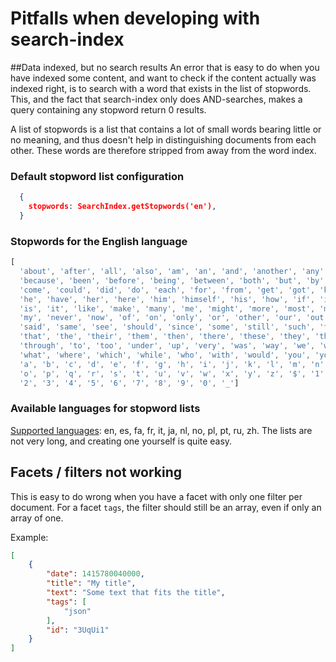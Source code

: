 # Pitfalls when developing with search-index

##Data indexed, but no search results
An error that is easy to do when you have indexed some content, and want to check if the content actually was indexed right, is to search with a word that exists in the list of stopwords. This, and the fact that search-index only does AND-searches, makes a query containing any stopword return 0 results.

A list of stopwords is a list that contains a lot of small words bearing little or no meaning, and thus doesn't help in distinguishing documents from each other. These words are therefore stripped from away from the word index.

### Default stopword list configuration 
```json
  {
    stopwords: SearchIndex.getStopwords('en'),
  }
```

### Stopwords for the English language
```javascript
[
  'about', 'after', 'all', 'also', 'am', 'an', 'and', 'another', 'any', 'are', 'as', 'at', 'be',
  'because', 'been', 'before', 'being', 'between', 'both', 'but', 'by', 'came', 'can',
  'come', 'could', 'did', 'do', 'each', 'for', 'from', 'get', 'got', 'has', 'had',
  'he', 'have', 'her', 'here', 'him', 'himself', 'his', 'how', 'if', 'in', 'into',
  'is', 'it', 'like', 'make', 'many', 'me', 'might', 'more', 'most', 'much', 'must',
  'my', 'never', 'now', 'of', 'on', 'only', 'or', 'other', 'our', 'out', 'over',
  'said', 'same', 'see', 'should', 'since', 'some', 'still', 'such', 'take', 'than',
  'that', 'the', 'their', 'them', 'then', 'there', 'these', 'they', 'this', 'those',
  'through', 'to', 'too', 'under', 'up', 'very', 'was', 'way', 'we', 'well', 'were',
  'what', 'where', 'which', 'while', 'who', 'with', 'would', 'you', 'your',
  'a', 'b', 'c', 'd', 'e', 'f', 'g', 'h', 'i', 'j', 'k', 'l', 'm', 'n',
  'o', 'p', 'q', 'r', 's', 't', 'u', 'v', 'w', 'x', 'y', 'z', '$', '1',
  '2', '3', '4', '5', '6', '7', '8', '9', '0', '_']
```

### Available languages for stopword lists
[Supported languages](https://github.com/fergiemcdowall/stopword/tree/master/lib): en, es, fa, fr, it, ja, nl, no, pl, pt, ru, zh. The lists are not very long, and creating one yourself is quite easy.

## Facets / filters not working
This is easy to do wrong when you have a facet with only one filter per document. For a facet `tags`, the filter should still be an array, even if only an array of one.

Example:
```json
[
    {
        "date": 1415780040000,
        "title": "My title",
        "text": "Some text that fits the title",
        "tags": [
            "json"
        ],
        "id": "3UqUi1"
    }
]
```
